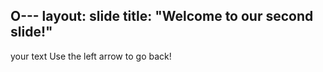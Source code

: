 O---
layout: slide
title: "Welcome to our second slide!"
---
your text
Use the left arrow to go back!
